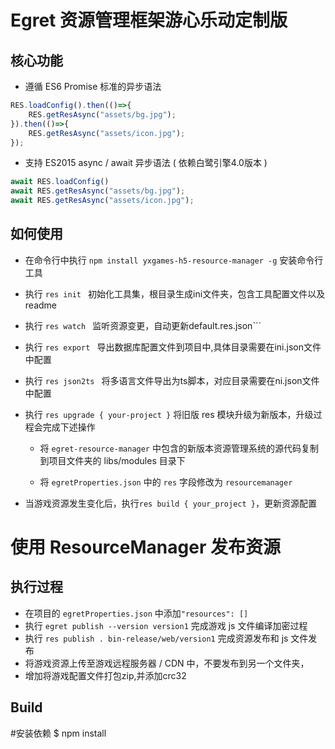# Egret 资源管理框架游心乐动定制版

## 核心功能

* 遵循 ES6 Promise 标准的异步语法
``` javascript
RES.loadConfig().then(()=>{
    RES.getResAsync("assets/bg.jpg");
}).then(()=>{
    RES.getResAsync("assets/icon.jpg");
});
```
* 支持 ES2015 async / await 异步语法 ( 依赖白鹭引擎4.0版本 )
``` javascript
await RES.loadConfig()
await RES.getResAsync("assets/bg.jpg");
await RES.getResAsync("assets/icon.jpg");
```
## 如何使用
* 在命令行中执行 ``` npm install yxgames-h5-resource-manager -g ``` 安装命令行工具

* 执行 ```res init ``` 初始化工具集，根目录生成ini文件夹，包含工具配置文件以及readme

* 执行 ```res watch ``` 监听资源变更，自动更新default.res.json```

* 执行 ```res export ``` 导出数据库配置文件到项目中,具体目录需要在ini.json文件中配置

* 执行 ```res json2ts ``` 将多语言文件导出为ts脚本，对应目录需要在ni.json文件中配置

* 执行 ```res upgrade { your-project }``` 将旧版 res 模块升级为新版本，升级过程会完成下述操作
    
    * 将 ```egret-resource-manager``` 中包含的新版本资源管理系统的源代码复制到项目文件夹的 libs/modules 目录下
    
    * 将 ```egretProperties.json``` 中的 ```res``` 字段修改为 ```resourcemanager```

* 当游戏资源发生变化后，执行```res build { your_project }```，更新资源配置


# 使用 ResourceManager 发布资源
## 执行过程

* 在项目的 ```egretProperties.json``` 中添加```"resources": []```
* 执行 ``` egret publish --version version1 ``` 完成游戏 js 文件编译加密过程
* 执行 ``` res publish . bin-release/web/version1 ``` 完成资源发布和 js 文件发布
* 将游戏资源上传至游戏远程服务器 / CDN 中，不要发布到另一个文件夹，
* 增加将游戏配置文件打包zip,并添加crc32
## Build
#安装依赖
$ npm install